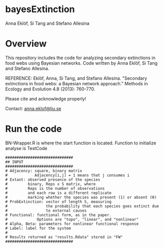 # bayesExtinction
Anna Eklöf, Si Tang and Stefano Allesina

# Overview
This repository includes the code for analyzing secondary extinctions in food webs using Bayesian networks. Code written by Anna Eklöf, Si Tang and Stefano Allesina.

REFERENCE: Eklöf, Anna, Si Tang, and Stefano Allesina. "Secondary extinctions in food webs: a Bayesian network approach." Methods in Ecology and Evolution 4.8 (2013): 760-770.

Please cite and acknowledge properly!

Contact: anna.eklof@liu.se

# Run the code
   
   BN-Wrapper.R is where the start function is located. Function to initialize analyse is TestCode
   
    ##############################
    ## INPUT
    ##############################
    # Adjacency: square, binary matrix
    #            Adjacency[i,j] = 1 means that j consumes i
    # Extant: observed presence of the species
    #         binary, Reps x S matrix, where
    #         Reps is the number of observations
    #         and each row is a different replicate
    #         marking whether the species was present (1) or absent (0)
    # ProbExtinction: vector of length S, measuring
    #                 the probability that each species goes extinct due
    #                 to external causes
    # Functional: functional form, as in the paper.
    #             Options are "topo", "linear", and "nonlinear"
    # Alpha, Beta: parameters for nonlinear functional response
    # Label: label for the system
    #
    # Results returned as "results.Rdata" stored in "FW"
    ##############################
